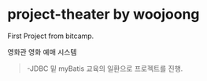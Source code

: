 # project-theater by woojoong
First Project from bitcamp.

영화관 영화 예매 시스템
>-JDBC 밑 myBatis 교육의 일환으로 프로젝트를 진행.
